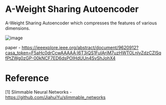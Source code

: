 # A-Weight Sharing Autoencoder

A-Weight Sharing Autoencoder which compresses the features of various dimensions.

![image](https://user-images.githubusercontent.com/63705472/170698710-61b4b3a4-2e76-46f3-9ecc-89c1b8f8c709.png)


paper - https://ieeexplore.ieee.org/abstract/document/9620912?casa_token=F5aHc0drCcwAAAAA:I6T3jQS1FuIArjM7uzHWTOLnlyZdzCZlSqfPtZWg0zGP-00kNCF7ED6dsPOIHdUUn4SvShJohX4

# Reference
[1] Slimmable Neural Networks - https://github.com/JiahuiYu/slimmable_networks
